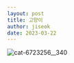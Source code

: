 ```yaml
---
layout: post
title: 고양이
author: jiseok
date: 2023-03-22
---
```

![cat-6723256__340](https://user-images.githubusercontent.com/126743121/227185091-1cfbead4-169a-4d90-b48e-f5317d3e005f.jpg)
